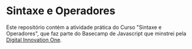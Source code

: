 # Sintaxe e Operadores

Este repositório contém a atividade prática do Curso "Sintaxe e Operadores", que faz parte do Basecamp de Javascript que minstrei pela [Digital Innovation One](https://digitalinnovation.one/).

